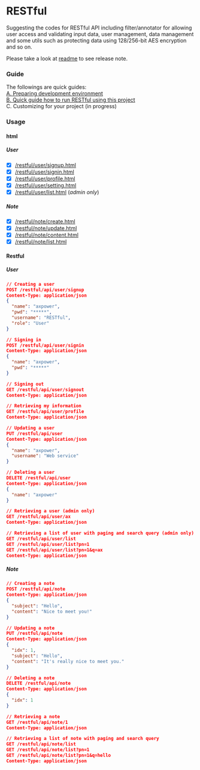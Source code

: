 RESTful
=======

Suggesting the codes for RESTful API including filter/annotator for allowing user access and validating input data, user management, data management and some utils such as protecting data using 128/256-bit AES encryption and so on.

Please take a look at [readme](/doc/readme) to see release note.

### Guide ###
The followings are quick guides:<br>
[A. Preparing development environment](/doc/Quick_Guide_1.docx)<br>
[B. Quick guide how to run RESTful using this project](/doc/Quick_Guide_2.docx)<br>
C. Customizing for your project (in progress)


### Usage ###

#### html ####
##### User #####
  - [x] [/restful/user/signup.html](/src/main/webapp/user/signup.html "Creating new user")
  - [x] [/restful/user/signin.html](/src/main/webapp/user/signin.html "Signing in")
  - [x] [/restful/user/profile.html](/src/main/webapp/user/profile.html "Retrieving my information")
  - [x] [/restful/user/setting.html](/src/main/webapp/user/setting.html "Updating/Deleting user information")
  - [x] [/restful/user/list.html](/src/main/webapp/user/list.html "Retrieving user list") (_admin only_)

##### Note #####
  - [x] [/restful/note/create.html](/src/main/webapp/note/create.html "Creating new note")
  - [x] [/restful/note/update.html](/src/main/webapp/note/update.html "Updating note")
  - [x] [/restful/note/content.html](/src/main/webapp/note/content.html "Retrieving note content")
  - [x] [/restful/note/list.html](/src/main/webapp/note/list.html "Retrieving note list")

#### Restful ####
##### User #####
```json
// Creating a user
POST /restful/api/user/signup
Content-Type: application/json
{
  "name": "axpower",
  "pwd": "*****",
  "username": "RESTful",
  "role": "User"
}

// Signing in
POST /restful/api/user/signin
Content-Type: application/json
{
  "name": "axpower",
  "pwd": "*****"
}

// Signing out
GET /restful/api/user/signout
Content-Type: application/json

// Retrieving my information 
GET /restful/api/user/profile
Content-Type: application/json

// Updating a user
PUT /restful/api/user
Content-Type: application/json
{
  "name": "axpower",
  "username": "Web service"
}

// Deleting a user
DELETE /restful/api/user
Content-Type: application/json
{
  "name": "axpower"
}

// Retrieving a user (admin only)
GET /restful/api/user/ax
Content-Type: application/json

// Retrieving a list of user with paging and search query (admin only)
GET /restful/api/user/list 
GET /restful/api/user/list?pn=1
GET /restful/api/user/list?pn=1&q=ax
Content-Type: application/json
```

##### Note #####
```json
// Creating a note
POST /restful/api/note
Content-Type: application/json
{
  "subject": "Hello",
  "content": "Nice to meet you!"
}

// Updating a note
PUT /restful/api/note
Content-Type: application/json
{
  "idx": 1,
  "subject": "Hello",
  "content": "It's really nice to meet you."
}

// Deleting a note
DELETE /restful/api/note
Content-Type: application/json
{
  "idx": 1
}

// Retrieving a note
GET /restful/api/note/1
Content-Type: application/json

// Retrieving a list of note with paging and search query
GET /restful/api/note/list 
GET /restful/api/note/list?pn=1
GET /restful/api/note/list?pn=1&q=hello
Content-Type: application/json
```